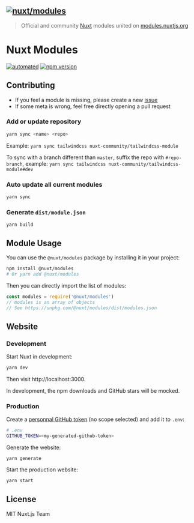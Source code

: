 [![nuxt/modules](https://modules.nuxtjs.org/preview.png)](https://modules.nuxtjs.org)
-----

> Official and community [Nuxt](https://nuxtjs.org) modules united on [modules.nuxtjs.org](https://modules.nuxtjs.org)

# Nuxt Modules

[![automated](https://flat.badgen.net/badge/publish/automated/green)](#)
[![npm version](https://flat.badgen.net/npm/v/@nuxt/modules)](https://www.npmjs.com/package/@nuxt/modules)

## Contributing

- If you feel a module is missing, please create a new [issue](https://github.com/nuxt/modules/issues/new)
- If some meta is wrong, feel free directly opening a pull request

### Add or update repository

```bash
yarn sync <name> <repo>
```

Example: `yarn sync tailwindcss nuxt-community/tailwindcss-module`

To sync with a branch different than `master`, suffix the repo with `#repo-branch`, example: `yarn sync tailwindcss nuxt-community/tailwindcss-module#dev`

### Auto update all current modules

```bash
yarn sync
```

### Generate `dist/module.json`

```
yarn build
```

## Module Usage

You can use the `@nuxt/modules` package by installing it in your project:

```bash
npm install @nuxt/modules
# Or yarn add @nuxt/modules
```

Then you can directly import the list of modules:

```js
const modules = require('@nuxt/modules')
// modules is an array of objects
// See https://unpkg.com/@nuxt/modules/dist/modules.json
```

## Website

### Development

Start Nuxt in development:

```bash
yarn dev
```

Then visit http://localhost:3000.

In development, the npm downloads and GitHub stars will be mocked.

### Production

Create a [personnal GitHub token](https://github.com/settings/tokens) (no scope selected) and add it to `.env`:

```bash
# .env
GITHUB_TOKEN=<my-generated-github-token>
```

Generate the website:

```
yarn generate
```

Start the production website:

```bash
yarn start
```

## License

MIT Nuxt.js Team
